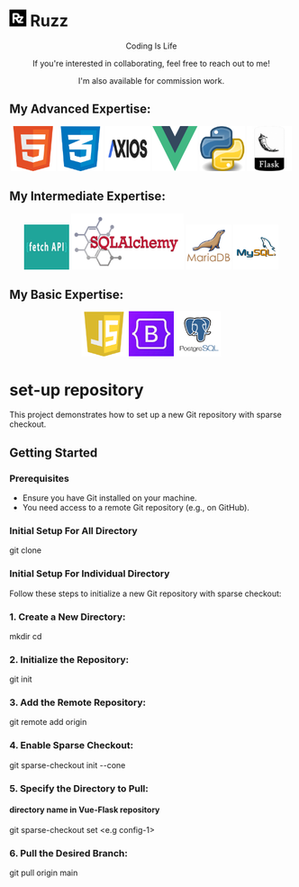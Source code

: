 # <img src="./images/rzlogo.png" alt="ruzz" width="30" height="30"> Ruzz

<p align="center">Coding Is Life</p>
<p align="center">If you're interested in collaborating, feel free to reach out to me!</h5>
<p align="center">I'm also available for commission work.</p>

## My Advanced Expertise:
<div align="center">
    <img src="./images/html.png" alt="Html" width="80" height="80">
    <img src="./images/css.png" alt="Css" width="80" height="80">
    <img src="./images/axios.png" alt="Axios" width="80" height="80">
    <img src="./images/vuelogo.png" alt="Vue.js Logo" width="80" height="80">
    <img src="./images/pylogo.png" alt="Python" width="80" height="80">
    <img src="./images/flask.png" alt="Flask" width="80" height="80">
</div>

## My Intermediate Expertise:
<div align="center">
    <img src="./images/fetch.png" alt="fetch" width="80" height="80">
    <img src="./images/sqlalchemy.png" alt="sql" width="200" height="100">
    <img src="./images/mariadb-logo.png" alt="mariadb" width="80" height="80">
    <img src="./images/mysql.png" alt="mysql" width="80" height="80">
</div>

## My Basic Expertise:
<div align="center">
    <img src="./images/js.png" alt="Js" width="80" height="80">
    <img src="./images/bootstrap.jpg" alt="bootstrap" width="80" height="80">
    <img src="./images/postgresql.png" alt="postgres" width="80" height="80">
</div>

# set-up repository

This project demonstrates how to set up a new Git repository with sparse checkout.

## Getting Started

### Prerequisites

- Ensure you have Git installed on your machine.
- You need access to a remote Git repository (e.g., on GitHub).

### Initial Setup For All Directory
git clone <repo-url>


### Initial Setup For Individual Directory

Follow these steps to initialize a new Git repository with sparse checkout:

### 1. Create a New Directory:
mkdir <my-new-project>
cd <my-new-project>


### 2. Initialize the Repository:
git init

### 3. Add the Remote Repository:
git remote add origin <repo-url>

### 4. Enable Sparse Checkout:
git sparse-checkout init --cone

### 5. Specify the Directory to Pull:
#### directory name in Vue-Flask repository
git sparse-checkout set <e.g config-1>

### 6. Pull the Desired Branch:
git pull origin main

